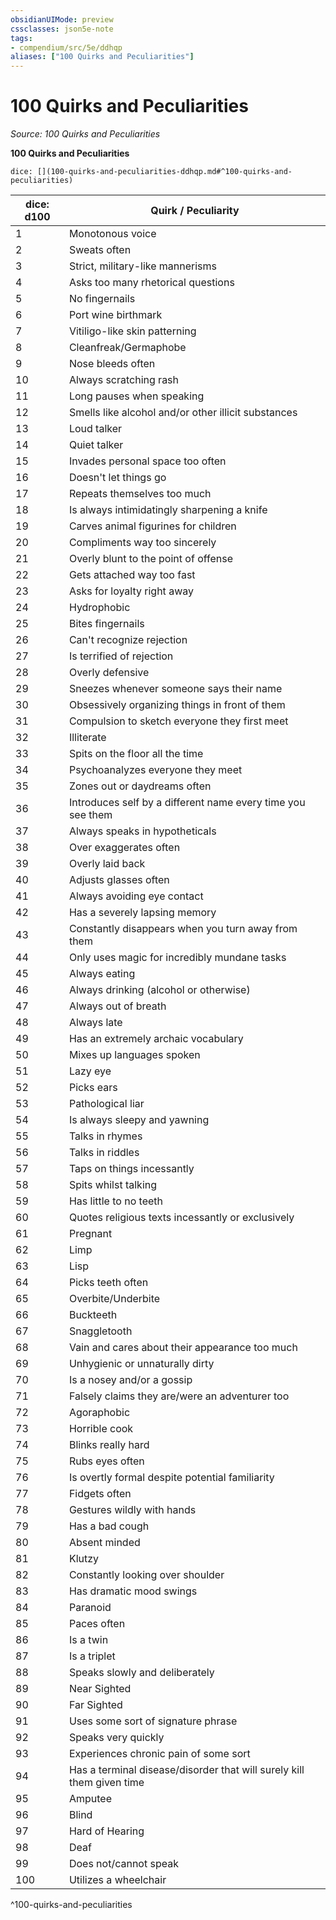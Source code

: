 ```yaml
---
obsidianUIMode: preview
cssclasses: json5e-note
tags:
- compendium/src/5e/ddhqp
aliases: ["100 Quirks and Peculiarities"]
---
```

# 100 Quirks and Peculiarities
*Source: 100 Quirks and Peculiarities* 

**100 Quirks and Peculiarities**

`dice: [](100-quirks-and-peculiarities-ddhqp.md#^100-quirks-and-peculiarities)`

| dice: d100 | Quirk / Peculiarity |
|------------|---------------------|
| 1 | Monotonous voice |
| 2 | Sweats often |
| 3 | Strict, military-like mannerisms |
| 4 | Asks too many rhetorical questions |
| 5 | No fingernails |
| 6 | Port wine birthmark |
| 7 | Vitiligo-like skin patterning |
| 8 | Cleanfreak/Germaphobe |
| 9 | Nose bleeds often |
| 10 | Always scratching rash |
| 11 | Long pauses when speaking |
| 12 | Smells like alcohol and/or other illicit substances |
| 13 | Loud talker |
| 14 | Quiet talker |
| 15 | Invades personal space too often |
| 16 | Doesn't let things go |
| 17 | Repeats themselves too much |
| 18 | Is always intimidatingly sharpening a knife |
| 19 | Carves animal figurines for children |
| 20 | Compliments way too sincerely |
| 21 | Overly blunt to the point of offense |
| 22 | Gets attached way too fast |
| 23 | Asks for loyalty right away |
| 24 | Hydrophobic |
| 25 | Bites fingernails |
| 26 | Can't recognize rejection |
| 27 | Is terrified of rejection |
| 28 | Overly defensive |
| 29 | Sneezes whenever someone says their name |
| 30 | Obsessively organizing things in front of them |
| 31 | Compulsion to sketch everyone they first meet |
| 32 | Illiterate |
| 33 | Spits on the floor all the time |
| 34 | Psychoanalyzes everyone they meet |
| 35 | Zones out or daydreams often |
| 36 | Introduces self by a different name every time you see them |
| 37 | Always speaks in hypotheticals |
| 38 | Over exaggerates often |
| 39 | Overly laid back |
| 40 | Adjusts glasses often |
| 41 | Always avoiding eye contact |
| 42 | Has a severely lapsing memory |
| 43 | Constantly disappears when you turn away from them |
| 44 | Only uses magic for incredibly mundane tasks |
| 45 | Always eating |
| 46 | Always drinking (alcohol or otherwise) |
| 47 | Always out of breath |
| 48 | Always late |
| 49 | Has an extremely archaic vocabulary |
| 50 | Mixes up languages spoken |
| 51 | Lazy eye |
| 52 | Picks ears |
| 53 | Pathological liar |
| 54 | Is always sleepy and yawning |
| 55 | Talks in rhymes |
| 56 | Talks in riddles |
| 57 | Taps on things incessantly |
| 58 | Spits whilst talking |
| 59 | Has little to no teeth |
| 60 | Quotes religious texts incessantly or exclusively |
| 61 | Pregnant |
| 62 | Limp |
| 63 | Lisp |
| 64 | Picks teeth often |
| 65 | Overbite/Underbite |
| 66 | Buckteeth |
| 67 | Snaggletooth |
| 68 | Vain and cares about their appearance too much |
| 69 | Unhygienic or unnaturally dirty |
| 70 | Is a nosey and/or a gossip |
| 71 | Falsely claims they are/were an adventurer too |
| 72 | Agoraphobic |
| 73 | Horrible cook |
| 74 | Blinks really hard |
| 75 | Rubs eyes often |
| 76 | Is overtly formal despite potential familiarity |
| 77 | Fidgets often |
| 78 | Gestures wildly with hands |
| 79 | Has a bad cough |
| 80 | Absent minded |
| 81 | Klutzy |
| 82 | Constantly looking over shoulder |
| 83 | Has dramatic mood swings |
| 84 | Paranoid |
| 85 | Paces often |
| 86 | Is a twin |
| 87 | Is a triplet |
| 88 | Speaks slowly and deliberately |
| 89 | Near Sighted |
| 90 | Far Sighted |
| 91 | Uses some sort of signature phrase |
| 92 | Speaks very quickly |
| 93 | Experiences chronic pain of some sort |
| 94 | Has a terminal disease/disorder that will surely kill them given time |
| 95 | Amputee |
| 96 | Blind |
| 97 | Hard of Hearing |
| 98 | Deaf |
| 99 | Does not/cannot speak |
| 100 | Utilizes a wheelchair |
^100-quirks-and-peculiarities